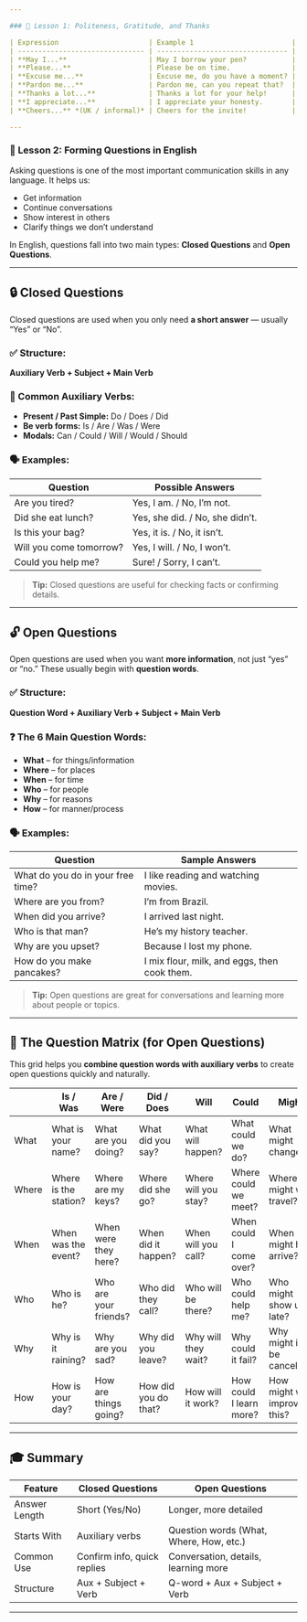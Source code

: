 ```yaml
---

### 📝 Lesson 1: Politeness, Gratitude, and Thanks

| Expression                      | Example 1                        | Example 2                            | Example 3                                   |
| ------------------------------- | -------------------------------- | ------------------------------------ | ------------------------------------------- |
| **May I...**                    | May I borrow your pen?           | May I join the meeting?              | May I ask you something personal?           |
| **Please...**                   | Please be on time.               | Please take a seat.                  | Could you please email me later?            |
| **Excuse me...**                | Excuse me, do you have a moment? | Excuse me, where’s the restroom?     | Excuse me, can I get through?               |
| **Pardon me...**                | Pardon me, can you repeat that?  | Pardon me, I didn’t catch your name. | Pardon me, may I speak now?                 |
| **Thanks a lot...**             | Thanks a lot for your help!      | Thanks a lot for the ride home.      | Thanks a lot for waiting.                   |
| **I appreciate...**             | I appreciate your honesty.       | I appreciate the update.             | I really appreciate everything you’ve done. |
| **Cheers...** *(UK / informal)* | Cheers for the invite!           | Cheers for the lift!                 | Cheers for being there.                     |

---
```


### 📝 Lesson 2: Forming Questions in English

Asking questions is one of the most important communication skills in any language. It helps us:

* Get information
* Continue conversations
* Show interest in others
* Clarify things we don’t understand

In English, questions fall into two main types: **Closed Questions** and **Open Questions**.

---

## 🔒 **Closed Questions**

Closed questions are used when you only need **a short answer** — usually “Yes” or “No”.

### ✅ Structure:

**Auxiliary Verb + Subject + Main Verb**

### 📌 Common Auxiliary Verbs:

* **Present / Past Simple:** Do / Does / Did
* **Be verb forms:** Is / Are / Was / Were
* **Modals:** Can / Could / Will / Would / Should

### 🗣️ Examples:

| Question                | Possible Answers                |
| ----------------------- | ------------------------------- |
| Are you tired?          | Yes, I am. / No, I’m not.       |
| Did she eat lunch?      | Yes, she did. / No, she didn’t. |
| Is this your bag?       | Yes, it is. / No, it isn’t.     |
| Will you come tomorrow? | Yes, I will. / No, I won’t.     |
| Could you help me?      | Sure! / Sorry, I can’t.         |

> **Tip:** Closed questions are useful for checking facts or confirming details.

---

## 🔓 **Open Questions**

Open questions are used when you want **more information**, not just “yes” or “no.” These usually begin with **question words**.

### ✅ Structure:

**Question Word + Auxiliary Verb + Subject + Main Verb**

### ❓ The 6 Main Question Words:

* **What** – for things/information
* **Where** – for places
* **When** – for time
* **Who** – for people
* **Why** – for reasons
* **How** – for manner/process

### 🗣️ Examples:

| Question                          | Sample Answers                               |
| --------------------------------- | -------------------------------------------- |
| What do you do in your free time? | I like reading and watching movies.          |
| Where are you from?               | I’m from Brazil.                             |
| When did you arrive?              | I arrived last night.                        |
| Who is that man?                  | He’s my history teacher.                     |
| Why are you upset?                | Because I lost my phone.                     |
| How do you make pancakes?         | I mix flour, milk, and eggs, then cook them. |

> **Tip:** Open questions are great for conversations and learning more about people or topics.

---

## 🧠 **The Question Matrix (for Open Questions)**

This grid helps you **combine question words with auxiliary verbs** to create open questions quickly and naturally.

|       | Is / Was              | Are / Were            | Did / Does           | Will                 | Could                   | Might                      |
| ----- | --------------------- | --------------------- | -------------------- | -------------------- | ----------------------- | -------------------------- |
| What  | What is your name?    | What are you doing?   | What did you say?    | What will happen?    | What could we do?       | What might change?         |
| Where | Where is the station? | Where are my keys?    | Where did she go?    | Where will you stay? | Where could we meet?    | Where might we travel?     |
| When  | When was the event?   | When were they here?  | When did it happen?  | When will you call?  | When could I come over? | When might he arrive?      |
| Who   | Who is he?            | Who are your friends? | Who did they call?   | Who will be there?   | Who could help me?      | Who might show up late?    |
| Why   | Why is it raining?    | Why are you sad?      | Why did you leave?   | Why will they wait?  | Why could it fail?      | Why might it be canceled?  |
| How   | How is your day?      | How are things going? | How did you do that? | How will it work?    | How could I learn more? | How might we improve this? |

---

## 🎓 Summary

| Feature       | Closed Questions            | Open Questions                          |
| ------------- | --------------------------- | --------------------------------------- |
| Answer Length | Short (Yes/No)              | Longer, more detailed                   |
| Starts With   | Auxiliary verbs             | Question words (What, Where, How, etc.) |
| Common Use    | Confirm info, quick replies | Conversation, details, learning more    |
| Structure     | Aux + Subject + Verb        | Q-word + Aux + Subject + Verb           |

---

